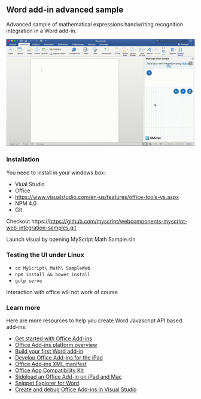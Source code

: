## Word add-in advanced sample

Advanced sample of mathematical expressions handwriting recognition integration in a Word add-in.

![](word-addin.gif)

### Installation
You need to install in your windows box:
- Viual Studio
- Office
- https://www.visualstudio.com/en-us/features/office-tools-vs.aspx
- NPM 4.0
- Git

Checkout https://https://github.com/myscript/webcomponents-myscript-web-integration-samples.git

Launch visual by opening MyScript Math Sample.sln

### Testing the UI under Linux

* `cd MyScript\ Math\ SampleWeb`
* `npm install && bower install`
* `gulp serve`

Interaction with office will not work of course

### Learn more

Here are more resources to help you create Word Javascript API based add-ins:

* [Get started with Office Add-ins](https://dev.office.com/getting-started/addins)
* [Office Add-ins platform overview](https://dev.office.com/docs/add-ins/overview/office-add-ins)
* [Build your first Word add-in](https://dev.office.com/docs/add-ins/word/word-add-ins)
* [Develop Office Add-ins for the iPad](https://github.com/OfficeDev/office-js-docs/blob/master/docs/develop/develop-office-add-ins-for-the-ipad.md)
* [Office Add-ins XML manifest](http://dev.office.com/docs/add-ins/overview/add-in-manifests)
* [Office App Compatibility Kit ](https://www.microsoft.com/en-us/download/details.aspx?id=46831)
* [Sideload an Office Add-in on iPad and Mac](http://dev.office.com/docs/add-ins/testing/sideload-an-office-add-in-on-ipad-and-mac)
* [Snippet Explorer for Word](http://officesnippetexplorer.azurewebsites.net/#/snippets/word)
* [Create and debug Office Add-ins in Visual Studio](http://dev.office.com/docs/add-ins/get-started/create-and-debug-office-add-ins-in-visual-studio)